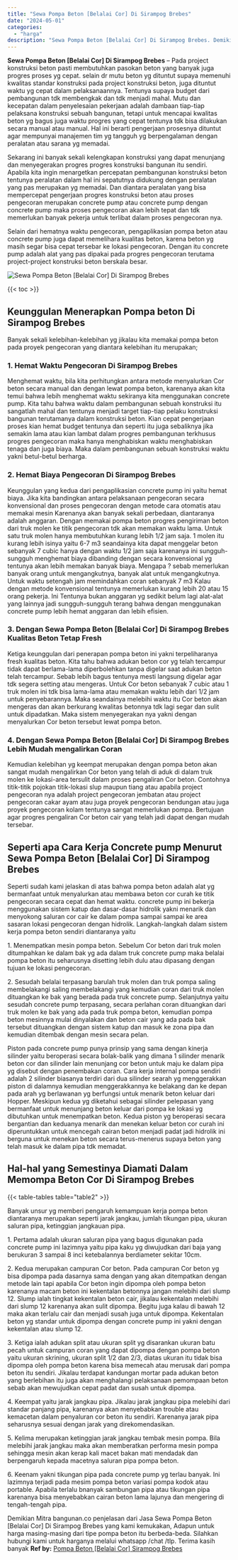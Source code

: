```yaml
---
title: "Sewa Pompa Beton [Belalai Cor] Di Sirampog Brebes"
date: "2024-05-01"
categories: 
  - "harga"
description: "Sewa Pompa Beton [Belalai Cor] Di Sirampog Brebes. Demikian Mitra bangunan.co penjelasan dari Jasa Sewa Pompa Beton [Belalai Cor] Di Sirampog Brebes yang k..."
---
```


**Sewa Pompa Beton \[Belalai Cor\] Di Sirampog Brebes** – Pada project konstruksi beton pasti membutuhkan pasokan beton yang banyak juga progres proses yg cepat. selain dr mutu beton yg dituntut supaya memenuhi kwalitas standar konstruksi pada project konstruksi beton, juga dituntut waktu yg cepat dalam pelaksanaannya. Tentunya supaya budget dari pembangunan tdk membengkak dan tdk menjadi mahal. Mutu dan kecepatan dalam penyelesaian pekerjaan adalah dambaan tiap-tiap pelaksana konstruksi sebuah bangunan, tetapi untuk mencapai kwalitas beton yg bagus juga waktu progres yang cepat tentunya tdk bisa dilakukan secara manual atau manual. Hal ini berarti pengerjaan prosesnya dituntut agar mempunyai manajemen tim yg tangguh yg berpengalaman dengan peralatan atau sarana yg memadai.

Sekarang ini banyak sekali kelengkapan konstruksi yang dapat menunjang dan menyegerakan progres progres konstruksi bangunan itu sendiri. Apabila kita ingin menargetkan percepatan pembangunan konstruksi beton tentunya peralatan dalam hal ini sepatutnya didukung dengan peralatan yang pas merupakan yg memadai. Dan diantara peralatan yang bisa mempercepat pengerjaan progres konstruksi beton atau proses pengecoran merupakan concrete pump atau concrete pump dengan concrete pump maka proses pengecoran akan lebih tepat dan tdk memerlukan banyak pekerja untuk terlibat dalam proses pengecoran nya.

Selain dari hematnya waktu pengecoran, pengaplikasian pompa beton atau concrete pump juga dapat memelihara kualitas beton, karena beton yg masih segar bisa cepat tersebar ke lokasi pengecoran. Dengan itu concrete pump adalah alat yang pas dipakai pada progres pengecoran terutama project-project konstruksi beton berskala besar.

![Sewa Pompa Beton [Belalai Cor] Di Sirampog Brebes](/images/sewa-concrete-pump-25.png)

{{< toc >}}

## Keunggulan Menerapkan Pompa beton Di Sirampog Brebes

Banyak sekali kelebihan-kelebihan yg jikalau kita memakai pompa beton pada proyek pengecoran yang diantara kelebihan itu merupakan;

### 1\. Hemat Waktu Pengecoran Di Sirampog Brebes

Menghemat waktu, bila kita perhitungkan antara metode menyalurkan Cor beton secara manual dan dengan lewat pompa beton, karenanya akan kita temui bahwa lebih menghemat waktu sekiranya kita menggunakan concrete pump. Kita tahu bahwa waktu dalam pembangunan sebuah konstruksi itu sangatlah mahal dan tentunya menjadi target tiap-tiap pelaku konstruksi bangunan terutamanya dalam konstruksi beton. Kian cepat pengerjaan proses kian hemat budget tentunya dan seperti itu juga sebaliknya jika semakin lama atau kian lambat dalam progres pembangunan terkhusus progres pengecoran maka hanya menghabiskan waktu menghabiskan tenaga dan juga biaya. Maka dalam pembangunan sebuah konstruksi waktu yakni betul-betul berharga.

### 2\. Hemat Biaya Pengecoran Di Sirampog Brebes

Keunggulan yang kedua dari pengaplikasian concrete pump ini yaitu hemat biaya. Jika kita bandingkan antara pelaksanaan pengecoran secara konvensional dan proses pengecoran dengan metode cara otomatis atau memakai mesin Karenanya akan banyak sekali perbedaan, diantaranya adalah anggaran. Dengan memakai pompa beton progres pengiriman beton dari truk molen ke titik pengecoran tdk akan memakan waktu lama. Untuk satu truk molen hanya membutuhkan kurang lebih 1/2 jam saja. 1 molen itu kurang lebih isinya yaitu 6-7 m3 seandainya kita dapat menggelar beton sebanyak 7 cubic hanya dengan waktu 1/2 jam saja karenanya ini sungguh-sungguh menghemat biaya dibanding dengan secara konvensional yg tentunya akan lebih memakan banyak biaya. Mengapa ? sebab memerlukan banyak orang untuk mengangkutnya, banyak alat untuk mengangkutnya. Untuk waktu setengah jam memindahkan coran sebanyak 7 m3 Kalau dengan metode konvensional tentunya memerlukan kurang lebih 20 atau 15 orang pekerja. Ini Tentunya bukan anggaran yg sedikit belum lagi alat-alat yang lainnya jadi sungguh-sungguh terang bahwa dengan menggunakan concrete pump lebih hemat anggaran dan lebih efisien.

### 3\. Dengan Sewa Pompa Beton \[Belalai Cor\] Di Sirampog Brebes Kualitas Beton Tetap Fresh

Ketiga keunggulan dari penerapan pompa beton ini yakni terpeliharanya fresh kualitas beton. Kita tahu bahwa adukan beton cor yg telah tercampur tidak dapat berlama-lama diperbolehkan tanpa digelar saat adukan beton telah tercampur. Sebab lebih bagus tentunya mesti langsung digelar agar tdk segera setting atau mengeras. Untuk Cor beton sebanyak 7 cubic atau 1 truk molen ini tdk bisa lama-lama atau memakan waktu lebih dari 1/2 jam untuk penyebarannya. Maka seandainya melebihi waktu itu Cor beton akan mengeras dan akan berkurang kwalitas betonnya tdk lagi segar dan sulit untuk dipadatkan. Maka sistem menyegerakan nya yakni dengan menyalurkan Cor beton tersebut lewat pompa beton.

### 4\. Dengan Sewa Pompa Beton \[Belalai Cor\] Di Sirampog Brebes Lebih Mudah mengalirkan Coran

Kemudian kelebihan yg keempat merupakan dengan pompa beton akan sangat mudah mengalirkan Cor beton yang telah di aduk di dalam truk molen ke lokasi-area tersulit dalam proses pengaliran Cor beton. Contohnya titik-titik pojokan titik-lokasi slup maupun tiang atau apabila project pengecoran nya adalah project pengecoran jembatan atau project pengecoran cakar ayam atau juga proyek pengecoran bendungan atau juga proyek pengecoran kolam tentunya sangat memerlukan pompa. Bertujuan agar progres pengaliran Cor beton cair yang telah jadi dapat dengan mudah tersebar.

## Seperti apa Cara Kerja Concrete pump Menurut Sewa Pompa Beton \[Belalai Cor\] Di Sirampog Brebes

Seperti sudah kami jelaskan di atas bahwa pompa beton adalah alat yg bermanfaat untuk menyalurkan atau membawa beton cor curah ke titik pengecoran secara cepat dan hemat waktu. concrete pump ini bekerja menggunakan sistem katup dan dasar-dasar hidrolik yakni menarik dan menyokong saluran cor cair ke dalam pompa sampai sampai ke area sasaran lokasi pengecoran dengan hidrolik. Langkah-langkah dalam sistem kerja pompa beton sendiri diantaranya yaitu

1\. Menempatkan mesin pompa beton. Sebelum Cor beton dari truk molen ditumpahkan ke dalam bak yg ada dalam truk concrete pump maka belalai pompa beton itu seharusnya disetting lebih dulu atau dipasang dengan tujuan ke lokasi pengecoran.

2\. Sesudah belalai terpasang barulah truk molen dan truk pompa saling membelakangi saling membelakangi yang kemudian coran dari truk molen dituangkan ke bak yang berada pada truk concrete pump. Selanjutnya yaitu sesudah concrete pump terpasang, secara perlahan coran dituangkan dari truk molen ke bak yang ada pada truk pompa beton, kemudian pompa beton mesinnya mulai dinyalakan dan beton cair yang ada pada bak tersebut dituangkan dengan sistem katup dan masuk ke zona pipa dan kemudian ditembak dengan mesin secara pelan.

Piston pada concrete pump punya prinsip yang sama dengan kinerja silinder yaitu beroperasi secara bolak-balik yang dimana 1 silinder menarik beton cor dan silinder lain menunjang cor beton untuk maju ke dalam pipa yg disebut dengan penembakan coran. Cara kerja internal pompa sendiri adalah 2 silinder biasanya terdiri dari dua silinder searah yg menggerakkan piston di dalamnya kemudian menggerakkannya ke belakang dan ke depan pada arah yg berlawanan yg berfungsi untuk menarik beton keluar dari Hopper. Meskipun kedua yg diketahui sebagai silinder pelepasan yang bermanfaat untuk menunjang beton keluar dari pompa ke lokasi yg dibutuhkan untuk menempatkan beton. Kedua piston yg beroperasi secara bergantian dan keduanya menarik dan menekan keluar beton cor curah ini diperuntukkan untuk mencegah cairan beton menjadi padat jadi hidrolik ini berguna untuk menekan beton secara terus-menerus supaya beton yang telah masuk ke dalam pipa tdk memadat.

## Hal-hal yang Semestinya Diamati Dalam Memompa Beton Cor Di Sirampog Brebes

{{< table-tables table="table2" >}}

Banyak unsur yg memberi pengaruh kemampuan kerja pompa beton diantaranya merupakan seperti jarak jangkau, jumlah tikungan pipa, ukuran saluran pipa, ketinggian jangkauan pipa.

1\. Pertama adalah ukuran saluran pipa yang bagus digunakan pada concrete pump ini lazimnya yaitu pipa kaku yg diwujudkan dari baja yang berukuran 3 sampai 8 inci ketebalannya berdiameter sekitar 10cm.

2\. Kedua merupakan campuran Cor beton. Pada campuran Cor beton yg bisa dipompa pada dasarnya sama dengan yang akan ditempatkan dengan metode lain tapi apabila Cor beton ingin dipompa oleh pompa beton karenanya macam beton ini kekentalan betonnya jangan melebihi dari slump 12. Slump ialah tingkat kekentalan beton cair, jikalau kekentalan melebihi dari slump 12 karenanya akan sulit dipompa. Begitu juga kalau di bawah 12 maka akan terlalu cair dan menjadi susah juga untuk dipompa. Kekentalan beton yg standar untuk dipompa dengan concrete pump ini yakni dengan kekentalan atau slump 12.

3\. Ketiga ialah adukan split atau ukuran split yg disarankan ukuran batu pecah untuk campuran coran yang dapat dipompa dengan pompa beton yaitu ukuran skrining, ukuran split 1/2 dan 2/3, diatas ukuran itu tidak bisa dipompa oleh pompa beton karena bisa memecah atau merusak dari pompa beton itu sendiri. Jikalau terdapat kandungan mortar pada adukan beton yang berlebihan itu juga akan menghalangi pelaksanaan pemompaan beton sebab akan mewujudkan cepat padat dan susah untuk dipompa.

4\. Keempat yaitu jarak jangkau pipa. Jikalau jarak jangkau pipa melebihi dari standar panjang pipa, karenanya akan menyebabkan trouble atau kemacetan dalam penyaluran cor beton itu sendiri. Karenanya jarak pipa seharusnya sesuai dengan jarak yang direkomendasikan.

5\. Kelima merupakan ketinggian jarak jangkau tembak mesin pompa. Bila melebihi jarak jangkau maka akan memberatkan performa mesin pompa sehingga mesin akan kerap kali macet bakan mati mendadak dan berpengaruh kepada macetnya saluran pipa pompa beton.

6\. Keenam yakni tikungan pipa pada concrete pump yg terlau banyak. Ini lazimnya terjadi pada mesim pompa beton variasi pompa kodok atau portable. Apabila terlalu bnanyak sambungan pipa atau tikungan pipa karenanya bisa menyebabkan cairan beton lama lajunya dan mengering di tengah-tengah pipa.

Demikian Mitra bangunan.co penjelasan dari Jasa Sewa Pompa Beton \[Belalai Cor\] Di Sirampog Brebes yang kami kemukakan, Adapun untuk harga masing-masing dari tipe pompa beton itu berbeda-beda. Silahkan hubungi kami untuk harganya melalui whatsapp /chat /tlp. Terima kasih banyak
**Ref by:** [Pompa Beton [Belalai Cor] Sirampog Brebes](https://id.wikipedia.org/wiki/Pompa)
